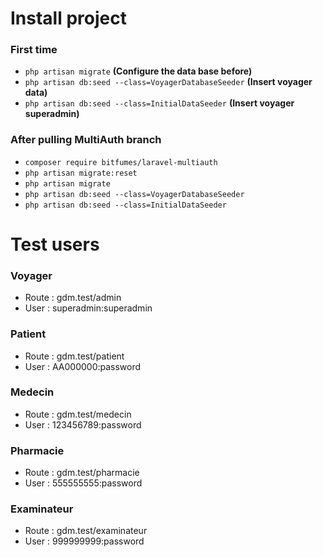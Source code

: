 # Install project

### First time
- `php artisan migrate` **(Configure the data base before)**
- `php artisan db:seed --class=VoyagerDatabaseSeeder` **(Insert voyager data)**
- `php artisan db:seed --class=InitialDataSeeder` **(Insert voyager superadmin)**

### After pulling MultiAuth branch
- `composer require bitfumes/laravel-multiauth`
- `php artisan migrate:reset`
- `php artisan migrate`
- `php artisan db:seed --class=VoyagerDatabaseSeeder`
- `php artisan db:seed --class=InitialDataSeeder`

# Test users

### Voyager
- Route : gdm.test/admin
- User  : superadmin:superadmin

### Patient
- Route : gdm.test/patient
- User  : AA000000:password

### Medecin
- Route : gdm.test/medecin
- User  : 123456789:password

### Pharmacie
- Route : gdm.test/pharmacie
- User  : 555555555:password

### Examinateur
- Route : gdm.test/examinateur
- User  : 999999999:password
